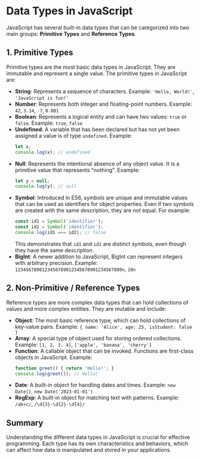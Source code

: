 # Data Types in JavaScript

JavaScript has several built-in data types that can be categorized into two main groups: **Primitive Types** and **Reference Types**.

## 1. Primitive Types

Primitive types are the most basic data types in JavaScript. They are immutable and represent a single value. The primitive types in JavaScript are:

- **String**: Represents a sequence of characters. Example: `'Hello, World!'`, `'JavaScript is fun!'`
- **Number**: Represents both integer and floating-point numbers. Example: `42`, `3.14`, `-7`, `0.001`
- **Boolean**: Represents a logical entity and can have two values: `true` or `false`. Example: `true`, `false`
- **Undefined**: A variable that has been declared but has not yet been assigned a value is of type `undefined`. Example:
  ```javascript
  let x;
  console.log(x); // undefined
  ```
- **Null**: Represents the intentional absence of any object value. It is a primitive value that represents "nothing". Example:
  ```javascript
  let y = null;
  console.log(y); // null
  ```
- **Symbol**: Introduced in ES6, symbols are unique and immutable values that can be used as identifiers for object properties. Even if two symbols are created with the same description, they are not equal. For example:
  ```javascript
  const id1 = Symbol('identifier');
  const id2 = Symbol('identifier');
  console.log(id1 === id2); // false
  ```
  This demonstrates that `id1` and `id2` are distinct symbols, even though they have the same description.
- **BigInt**: A newer addition to JavaScript, BigInt can represent integers with arbitrary precision. Example: `1234567890123456789012345678901234567890n`, `10n`

## 2. Non-Primitive  / Reference Types

Reference types are more complex data types that can hold collections of values and more complex entities. They are mutable and include:

- **Object**: The most basic reference type, which can hold collections of key-value pairs. Example: `{ name: 'Alice', age: 25, isStudent: false }`
- **Array**: A special type of object used for storing ordered collections. Example: `[1, 2, 3, 4]`, `['apple', 'banana', 'cherry']`
- **Function**: A callable object that can be invoked. Functions are first-class objects in JavaScript. Example:
  ```javascript
  function greet() { return 'Hello!'; }
  console.log(greet()); // Hello!
  ```
- **Date**: A built-in object for handling dates and times. Example: `new Date()`, `new Date('2023-01-01')`
- **RegExp**: A built-in object for matching text with patterns. Example: `/ab+c/`, `/\d{3}-\d{2}-\d{4}/`

## Summary

Understanding the different data types in JavaScript is crucial for effective programming. Each type has its own characteristics and behaviors, which can affect how data is manipulated and stored in your applications.
